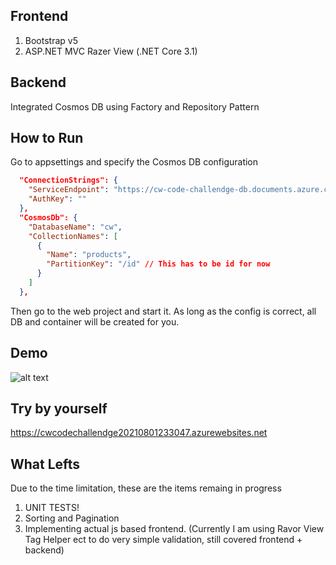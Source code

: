 ## Frontend
1. Bootstrap v5
2. ASP.NET MVC Razer View (.NET Core 3.1)

## Backend
Integrated Cosmos DB using Factory and Repository Pattern

## How to Run
Go to appsettings and specify the Cosmos DB configuration
```json
  "ConnectionStrings": {
    "ServiceEndpoint": "https://cw-code-challendge-db.documents.azure.com:443/",
    "AuthKey": ""
  },
  "CosmosDb": {
    "DatabaseName": "cw",
    "CollectionNames": [
      {
        "Name": "products",
        "PartitionKey": "/id" // This has to be id for now
      }
    ]
  },
```
 Then go to the web project and start it. As long as the config is correct, all DB and container will be created for you.
 
 ## Demo
 ![alt text](https://i.imgur.com/Tb1pYl0.gif)

## Try by yourself
https://cwcodechallendge20210801233047.azurewebsites.net

## What Lefts
Due to the time limitation, these are the items remaing in progress
1. UNIT TESTS! 
2. Sorting and Pagination
3. Implementing actual js based frontend. (Currently I am using Ravor View Tag Helper ect to do very simple validation, still covered frontend + backend)
